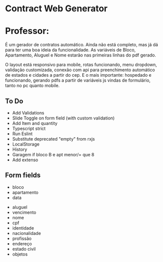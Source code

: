 # Contract Web Generator

# Professor:

É um gerador de contratos automático. Ainda não está completo, mas já dá para ter uma boa ideia da funcionalidade.
As variáveis de Bloco, Apartamento, Aluguel e Nome estarão nas primeiras linhas do pdf gerado.

O layout está responsivo para mobile, rotas funcionando, menu dropdown, validação customizada, conexão com api para preenchimento automático de estados e cidades a partir do cep.
E o mais importante: hospedado e funcionando, gerando pdfs a partir de variáveis js vindas de formulário, tanto no pc quanto mobile.

## To Do
* Add Validations
* Slide Toggle on form field (with custom validation)
* Add Item and quantity
* Typescript strict
* Run Eslint
* Substitute deprecated "empty" from rxjs
* LocalStorage
* History
* Garagem if bloco B e apt menor/= que 8
* Add extenso


## Form fields
* bloco
* apartamento
* data
<!-- * duracao -->
* aluguel
* vencimento
* nome
* cpf
* identidade
* nacionalidade
* profissão
* endereço
* estado civil
* objetos

